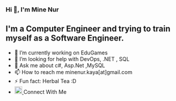 ### Hi 👋, I'm Mine Nur


 <h2>I'm a Computer Engineer and trying to train myself as a Software Engineer.</h2>

- 🔭 I’m currently working on EduGames
- 🤔 I’m looking for help with DevOps, .NET , SQL
- 💬 Ask me about c#, Asp.Net ,MySQL 
- 📫 How to reach me minenur.kaya[at]gmail.com
- ⚡ Fun fact: Herbal Tea :D 
- <a href="![linkedin-icon-256x256-9ge3d19k](https://github.com/curlyengineer/curlyengineer/assets/58690262/69939050-d80c-4cc9-ba76-9df76c76408c)"> <img src="https://github.com/curlyengineer/curlyengineer/assets/58690262/023e4a9e-9495-4de5-a9c5-897c1565e6cb" width="20" height="20"> </a> Connect With Me 
